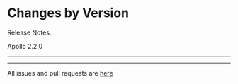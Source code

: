 Changes by Version
==================
Release Notes.

Apollo 2.2.0

------------------


------------------
All issues and pull requests are [here](https://github.com/apolloconfig/apollo/milestone/13?closed=1)
